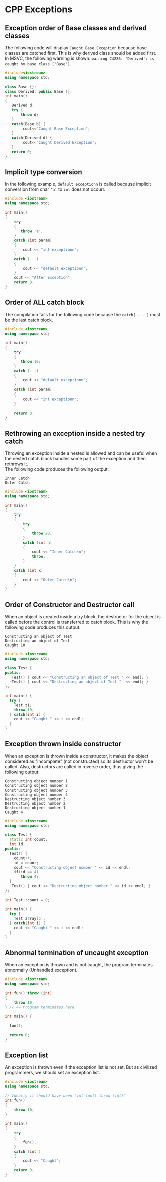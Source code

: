 # CPP Exceptions

## Exception order of Base classes and derived classes
The following code will display ```Caught Base Exception``` because base classes are catched first. This is why derived class should be added first.\
In MSVC, the following warning is shown: ```warning C4286: 'Derived': is caught by base class ('Base')```.

```cpp
#include<iostream>
using namespace std;
 
class Base {};
class Derived: public Base {};
int main()
{
   Derived d;
   try {
       throw d;
   }
   catch(Base b) {
        cout<<"Caught Base Exception";
   }
   catch(Derived d) {
        cout<<"Caught Derived Exception";
   }
   return 0;
}
```

## Implicit type conversion
In the following example, ```default exceptionn``` is called because implicit conversion from char ```'a'``` to ```int``` does not occurr.
```cpp
#include <iostream>
using namespace std;
 
int main()
{
    try
    {
       throw 'a';
    }
    catch (int param)
    {
        cout << "int exceptionn";
    }
    catch (...)
    {
        cout << "default exceptionn";
    }
    cout << "After Exception";
    return 0;
}
```
## Order of ALL catch block
The compilation fails for the following code because the ```catch( ... )``` must be the last catch block.
```cpp
#include <iostream>
using namespace std;
 
int main()
{
    try
    {
       throw 10;
    }
    catch (...)
    {
        cout << "default exceptionn";
    }
    catch (int param)
    {
        cout << "int exceptionn";
    }
 
    return 0;
}
```
## Rethrowing an exception inside a nested try catch
Throwing an exception inside a nested is allowed and can be useful when the nested catch block handles some part of the exception and then rethrows it.\
The following code produces the following output:
```
Inner Catch
Outer Catch
```
```cpp
#include <iostream>
using namespace std;
 
int main()
{
    try
    {
        try
        {
            throw 20;
        }
        catch (int n)
        {
            cout << "Inner Catch\n";
            throw;
        }
    }
    catch (int x)
    {
        cout << "Outer Catch\n";
    }
}  
```
## Order of Constructor and Destructor call
When an object is created inside a try block, the destructor for the object is called before the control is transferred to catch block. This is why the following code produces this output:
```
Constructing an object of Test
Destructing an object of Test
Caught 10
```
```cpp
#include <iostream>
using namespace std;
 
class Test {
public:
   Test() { cout << "Constructing an object of Test " << endl; }
  ~Test() { cout << "Destructing an object of Test "  << endl; }
};
 
int main() {
  try {
    Test t1;
    throw 10;
  } catch(int i) {
    cout << "Caught " << i << endl;
  }
}
```
## Exception thrown inside constructor
When an exception is thrown inside a constructor, it makes the object considered as "incomplete" (not constructed) so its destructor won't be called. Also, destructors are called in reverse order, thus giving the following output:
```
Constructing object number 1
Constructing object number 2
Constructing object number 3
Constructing object number 4
Destructing object number 3
Destructing object number 2
Destructing object number 1
Caught 4
```
```cpp
#include <iostream>
using namespace std;
 
class Test {
  static int count;
  int id;
public:
  Test() {
    count++;
    id = count;
    cout << "Constructing object number " << id << endl;
    if(id == 4)
       throw 4;
  }
  ~Test() { cout << "Destructing object number " << id << endl; }
};
 
int Test::count = 0;
 
int main() {
  try {
    Test array[5];
  } catch(int i) {
    cout << "Caught " << i << endl;
  }
}
```
## Abnormal termination of uncaught exception
When an exception is thrown and is not caught, the program terminates abnormally (Unhandled exception).
```cpp
#include <iostream>
using namespace std;
 
int fun() throw (int)
{
    throw 10;
} // <= Program terminates here
 
int main() {
 
  fun();
 
  return 0;
}
```
## Exception list
An exception is thrown even if the exception list is not set. But as civilized programmers, we should set an exception list.
```cpp
#include <iostream>
using namespace std;
 
// Ideally it should have been "int fun() throw (int)"
int fun()
{
    throw 10;
}
 
int main()
{
    try
    {
        fun();
    }
    catch (int )
    {
        cout << "Caught";
    }
    return 0;
}
```
